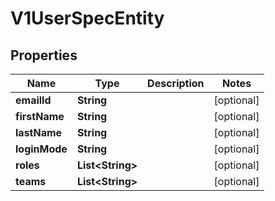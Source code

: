 # V1UserSpecEntity

## Properties
Name | Type | Description | Notes
------------ | ------------- | ------------- | -------------
**emailId** | **String** |  |  [optional]
**firstName** | **String** |  |  [optional]
**lastName** | **String** |  |  [optional]
**loginMode** | **String** |  |  [optional]
**roles** | **List&lt;String&gt;** |  |  [optional]
**teams** | **List&lt;String&gt;** |  |  [optional]
